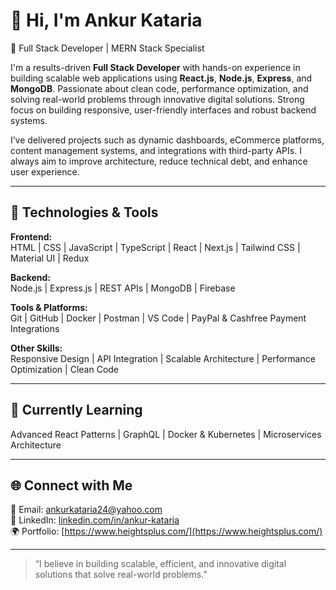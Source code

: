 # 👋 Hi, I'm Ankur Kataria  
🚀 Full Stack Developer | MERN Stack Specialist

I'm a results-driven **Full Stack Developer** with hands-on experience in building scalable web applications using **React.js**, **Node.js**, **Express**, and **MongoDB**. Passionate about clean code, performance optimization, and solving real-world problems through innovative digital solutions. Strong focus on building responsive, user-friendly interfaces and robust backend systems.

I’ve delivered projects such as dynamic dashboards, eCommerce platforms, content management systems, and integrations with third-party APIs. I always aim to improve architecture, reduce technical debt, and enhance user experience.

---

## 🔧 Technologies & Tools  

**Frontend:**  
HTML | CSS | JavaScript | TypeScript | React | Next.js | Tailwind CSS | Material UI | Redux  

**Backend:**  
Node.js | Express.js | REST APIs | MongoDB | Firebase  

**Tools & Platforms:**  
Git | GitHub | Docker | Postman | VS Code | PayPal & Cashfree Payment Integrations  

**Other Skills:**  
Responsive Design | API Integration | Scalable Architecture | Performance Optimization | Clean Code  

---

## 🌱 Currently Learning  
Advanced React Patterns | GraphQL | Docker & Kubernetes | Microservices Architecture  

---

## 🌐 Connect with Me  
📧 Email: ankurkataria24@yahoo.com  
🔗 LinkedIn: [linkedin.com/in/ankur-kataria](https://linkedin.com/in/ankur-kataria)  
🌍 Portfolio: [https://www.heightsplus.com/](https://www.heightsplus.com/)  

---

> “I believe in building scalable, efficient, and innovative digital solutions that solve real-world problems.”  
